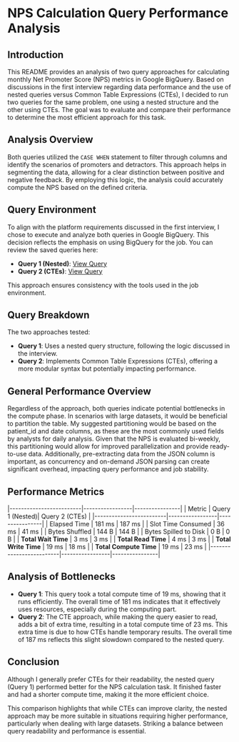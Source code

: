 # NPS Calculation Query Performance Analysis

## Introduction
This README provides an analysis of two query approaches for calculating monthly Net Promoter Score (NPS) metrics in Google BigQuery. Based on discussions in the first interview regarding data performance and the use of nested queries versus Common Table Expressions (CTEs), I decided to run two queries for the same problem, one using a nested structure and the other using CTEs. The goal was to evaluate and compare their performance to determine the most efficient approach for this task.

## Analysis Overview
Both queries utilized the `CASE WHEN` statement to filter through columns and identify the scenarios of promoters and detractors. This approach helps in segmenting the data, allowing for a clear distinction between positive and negative feedback. By employing this logic, the analysis could accurately compute the NPS based on the defined criteria.

## Query Environment

To align with the platform requirements discussed in the first interview, I chose to execute and analyze both queries in Google BigQuery. This decision reflects the emphasis on using BigQuery for the job. You can review the saved queries here:

- **Query 1 (Nested)**: [View Query](https://console.cloud.google.com/bigquery?ws=!1m7!1m6!12m5!1m3!1sliquid-crossing-439416-p5!2seurope-southwest1!3s0602f19b-5df8-4b6a-aadf-0b81eb47e64f!2e1)
- **Query 2 (CTEs)**: [View Query](https://console.cloud.google.com/bigquery?ws=!1m7!1m6!12m5!1m3!1sliquid-crossing-439416-p5!2seurope-southwest1!3s8a81b849-fcd6-47a6-8035-585868be1903!2e1)

This approach ensures consistency with the tools used in the job environment.


## Query Breakdown
The two approaches tested:
- **Query 1**: Uses a nested query structure, following the logic discussed in the interview.
- **Query 2**: Implements Common Table Expressions (CTEs), offering a more modular syntax but potentially impacting performance.

## General Performance Overview
Regardless of the approach, both queries indicate potential bottlenecks in the compute phase. In scenarios with large datasets, it would be beneficial to partition the table. My suggested partitioning would be based on the patient_id and date columns, as these are the most commonly used fields by analysts for daily analysis. Given that the NPS is evaluated bi-weekly, this partitioning would allow for improved parallelization and provide ready-to-use data. Additionally, pre-extracting data from the JSON column is important, as concurrency and on-demand JSON parsing can create significant overhead, impacting query performance and job stability.

## Performance Metrics

|-------------------------|-----------------|----------------|
| Metric                  | Query 1 (Nested)| Query 2 (CTEs) |
|-------------------------|-----------------|----------------|
| Elapsed Time            | 181 ms          | 187 ms         |
| Slot Time Consumed      | 36 ms           | 41 ms          |
| Bytes Shuffled          | 144 B           | 144 B          |
| Bytes Spilled to Disk   | 0 B             | 0 B            |
| **Total Wait Time**     | 3 ms            | 3 ms           |
| **Total Read Time**     | 4 ms            | 3 ms           |
| **Total Write Time**    | 19 ms           | 18 ms          |
| **Total Compute Time**  | 19 ms           | 23 ms          |
|-------------------------|-----------------|----------------|

## Analysis of Bottlenecks
- **Query 1**: This query took a total compute time of 19 ms, showing that it runs efficiently. The overall time of 181 ms indicates that it effectively uses resources, especially during the computing part.
- **Query 2**: The CTE approach, while making the query easier to read, adds a bit of extra time, resulting in a total compute time of 23 ms. This extra time is due to how CTEs handle temporary results. The overall time of 187 ms reflects this slight slowdown compared to the nested query.

## Conclusion
Although I generally prefer CTEs for their readability, the nested query (Query 1) performed better for the NPS calculation task. It finished faster and had a shorter compute time, making it the more efficient choice. 

This comparison highlights that while CTEs can improve clarity, the nested approach may be more suitable in situations requiring higher performance, particularly when dealing with large datasets. Striking a balance between query readability and performance is essential.
